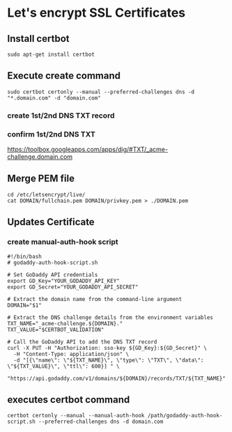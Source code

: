 # Let's encrypt SSL Certificates

## Install certbot
```shell
sudo apt-get install certbot
```

## Execute create command
```shell
sudo certbot certonly --manual --preferred-challenges dns -d "*.domain.com" -d "domain.com"
```
### create 1st/2nd DNS TXT record

### confirm 1st/2nd DNS TXT 
https://toolbox.googleapps.com/apps/dig/#TXT/_acme-challenge.domain.com


## Merge PEM file
```shell
cd /etc/letsencrypt/live/
cat DOMAIN/fullchain.pem DOMAIN/privkey.pem > ./DOMAIN.pem
```


## Updates Certificate

### create manual-auth-hook script

```shell
#!/bin/bash
# godaddy-auth-hook-script.sh

# Set GoDaddy API credentials
export GD_Key="YOUR_GODADDY_API_KEY"
export GD_Secret="YOUR_GODADDY_API_SECRET"

# Extract the domain name from the command-line argument
DOMAIN="$1"

# Extract the DNS challenge details from the environment variables
TXT_NAME="_acme-challenge.${DOMAIN}."
TXT_VALUE="$CERTBOT_VALIDATION"

# Call the GoDaddy API to add the DNS TXT record
curl -X PUT -H "Authorization: sso-key ${GD_Key}:${GD_Secret}" \
  -H "Content-Type: application/json" \
  -d "[{\"name\": \"${TXT_NAME}\", \"type\": \"TXT\", \"data\": \"${TXT_VALUE}\", \"ttl\": 600}] " \
  "https://api.godaddy.com/v1/domains/${DOMAIN}/records/TXT/${TXT_NAME}"
```

## executes certbot command
```shell
certbot certonly --manual --manual-auth-hook /path/godaddy-auth-hook-script.sh --preferred-challenges dns -d domain.com
```



